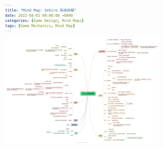 ```yaml
---
title: "Mind Map: Sekiro 系统拆解"
date: 2022-08-02 00:00:00 +0800
categories: [Game Design, Mind Maps]
tags: [Game Mechanics, Mind Map]
---
```


![Sekiro 系统拆解](/assets/img/GameDesign/MindMaps/Sekiro.png)